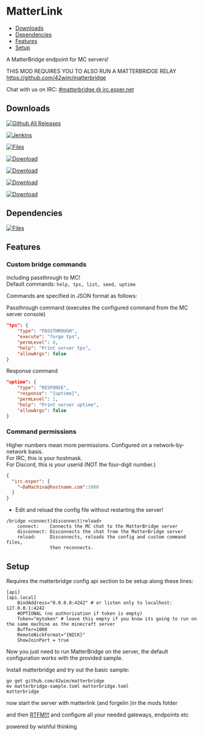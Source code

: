 # MatterLink

- [Downloads](#downloads)
- [Dependencies](#dependencies)
- [Features](#features)
- [Setup](#setup)

A MatterBridge endpoint for MC servers!

THIS MOD REQUIRES YOU TO ALSO RUN A MATTERBRIDGE RELAY
https://github.com/42wim/matterbridge

Chat with us on IRC: [#matterbridge @ irc.esper.net](irc://irc.esper.net/matterbridge)

## Downloads

[![Github All Releases](https://img.shields.io/github/downloads/elytra/MatterLink/total.svg?style=for-the-badge&label=Github%20Releases&logo=github)](https://github.com/elytra/MatterLink/releases)

[![Jenkins](https://img.shields.io/jenkins/s/https/ci.elytradev.com/job/elytra/job/MatterLink/job/master.svg?style=for-the-badge&label=Jenkins%20Build)](https://ci.elytradev.com/job/elytra/job/MatterLink/job/master/lastSuccessfulBuild/artifact/)

[![Files](https://curse.nikky.moe/api/img/287323/files?logo&style=for-the-badge&version=1.12.2)](https://minecraft.curseforge.com/projects/287323/files)

[![Download](https://curse.nikky.moe/api/img/287323?logo&style=for-the-badge&version=1.12.2)](https://curse.nikky.moe/api/url/287323?version=1.12.2)

[![Download](https://curse.nikky.moe/api/img/287323?logo&style=for-the-badge&version=1.11.2)](https://curse.nikky.moe/api/url/287323?version=1.11.2)

[![Download](https://curse.nikky.moe/api/img/287323?logo&style=for-the-badge&version=1.10.2)](https://curse.nikky.moe/api/url/287323?version=1.10.2)

[![Download](https://curse.nikky.moe/api/img/287323?logo&style=for-the-badge&version=1.7.10)](https://curse.nikky.moe/api/url/287323?version=1.7.10)

## Dependencies

[![Files](https://curse.nikky.moe/api/img/248453/files?logo&style=for-the-badge)](https://minecraft.curseforge.com/projects/248453/files)

## Features

### Custom bridge commands

including passthrough to MC!  
Default commands: `help, tps, list, seed, uptime`

Commands are specified in JSON format as follows:

Passthrough command (executes the configured command from the MC server console)

```json
"tps": {
    "type": "PASSTHROUGH",
    "execute": "forge tps",
    "permLevel": 0,
    "help": "Print server tps",
    "allowArgs": false
}
```

Response command

```json
"uptime": {
    "type": "RESPONSE",
    "response": "{uptime}",
    "permLevel": 1,
    "help": "Print server uptime",
    "allowArgs": false
}
```

### Command permissions

Higher numbers mean more permissions. Configured on a network-by-network basis.  
For IRC, this is your hostmask.  
For Discord, this is your userid (NOT the four-digit number.)

```json
{
  "irc.esper": {
    "~DaMachina@hostname.com":1000
  }
}
```
* Edit and reload the config file without restarting the server!
```
/bridge <connect|disconnect|reload>
    connect:    Connects the MC chat to the MatterBridge server
    disconnect: Disconnects the chat from the MatterBridge server
    reload:     Disconnects, reloads the config and custom command files, 
                then reconnects.
```

## Setup

Requires the matterbridge config api section to be setup along these lines:

```
[api]
[api.local]
    BindAddress="0.0.0.0:4242" # or listen only to localhost: 127.0.0.1:4242
    #OPTIONAL (no authorization if token is empty)
    Token="mytoken" # leave this empty if you know its going to run on the same machine as the minecraft server
    Buffer=1000
    RemoteNickFormat="{NICK}"
    ShowJoinPart = true
```

Now you just need to run MatterBridge on the server, the default configuration works with the provided sample.

Install matterbridge and try out the basic sample:

```
go get github.com/42wim/matterbridge
mv matterbridge-sample.toml matterbridge.toml
matterbridge
```

now start the server with matterlink (and forgelin )in the mods folder

and then [RTFM!!!](https://github.com/42wim/matterbridge#configuration) and configure all your needed gateways, endpoints etc

powered by wishful thinking